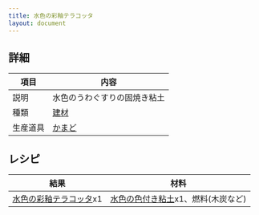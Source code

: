 ```yaml
---
title: 水色の彩釉テラコッタ
layout: document
---
```

## 詳細

|項目|内容|
|---|---|
|説明|水色のうわぐすりの固焼き粘土|
|種類|[建材](建材)|
|生産道具|[かまど](かまど)|

## レシピ

|結果|材料|
|---|---|
|[水色の彩釉テラコッタ](水色の彩釉テラコッタ)x1|[水色の色付き粘土](水色の色付き粘土)x1、燃料(木炭など)|
